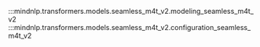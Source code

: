 :::mindnlp.transformers.models.seamless_m4t_v2.modeling_seamless_m4t_v2
:::mindnlp.transformers.models.seamless_m4t_v2.configuration_seamless_m4t_v2